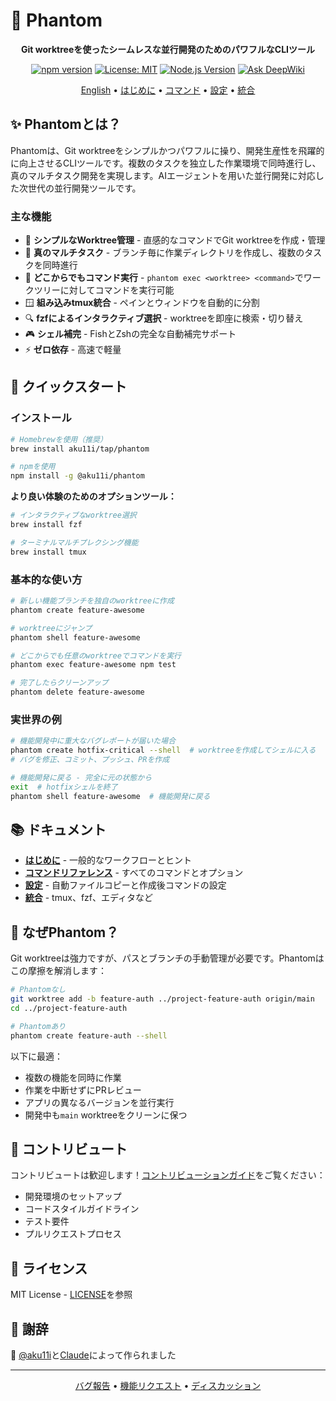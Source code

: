 # 👻 Phantom

<div align="center">

**Git worktreeを使ったシームレスな並行開発のためのパワフルなCLIツール**

[![npm version](https://img.shields.io/npm/v/@aku11i/phantom.svg)](https://www.npmjs.com/package/@aku11i/phantom)
[![License: MIT](https://img.shields.io/badge/License-MIT-yellow.svg)](https://opensource.org/licenses/MIT)
[![Node.js Version](https://img.shields.io/node/v/@aku11i/phantom.svg)](https://nodejs.org)
[![Ask DeepWiki](https://deepwiki.com/badge.svg)](https://deepwiki.com/aku11i/phantom)

[English](./README.md) • [はじめに](./docs/getting-started.md) • [コマンド](./docs/commands.md) • [設定](./docs/configuration.md) • [統合](./docs/integrations.md)

</div>

## ✨ Phantomとは？

Phantomは、Git worktreeをシンプルかつパワフルに操り、開発生産性を飛躍的に向上させるCLIツールです。複数のタスクを独立した作業環境で同時進行し、真のマルチタスク開発を実現します。AIエージェントを用いた並行開発に対応した次世代の並行開発ツールです。

### 主な機能

- 🚀 **シンプルなWorktree管理** - 直感的なコマンドでGit worktreeを作成・管理
- 🔄 **真のマルチタスク** - ブランチ毎に作業ディレクトリを作成し、複数のタスクを同時進行
- 🎯 **どこからでもコマンド実行** - `phantom exec <worktree> <command>`でワークツリーに対してコマンドを実行可能
- 🪟 **組み込みtmux統合** - ペインとウィンドウを自動的に分割
- 🔍 **fzfによるインタラクティブ選択** - worktreeを即座に検索・切り替え
- 🎮 **シェル補完** - FishとZshの完全な自動補完サポート
- ⚡ **ゼロ依存** - 高速で軽量

## 🚀 クイックスタート

### インストール

```bash
# Homebrewを使用（推奨）
brew install aku11i/tap/phantom

# npmを使用
npm install -g @aku11i/phantom
```

**より良い体験のためのオプションツール：**
```bash
# インタラクティブなworktree選択
brew install fzf

# ターミナルマルチプレクシング機能
brew install tmux
```

### 基本的な使い方

```bash
# 新しい機能ブランチを独自のworktreeに作成
phantom create feature-awesome

# worktreeにジャンプ
phantom shell feature-awesome

# どこからでも任意のworktreeでコマンドを実行
phantom exec feature-awesome npm test

# 完了したらクリーンアップ
phantom delete feature-awesome
```

### 実世界の例

```bash
# 機能開発中に重大なバグレポートが届いた場合
phantom create hotfix-critical --shell  # worktreeを作成してシェルに入る
# バグを修正、コミット、プッシュ、PRを作成

# 機能開発に戻る - 完全に元の状態から
exit  # hotfixシェルを終了
phantom shell feature-awesome  # 機能開発に戻る
```

## 📚 ドキュメント

- **[はじめに](./docs/getting-started.md)** - 一般的なワークフローとヒント
- **[コマンドリファレンス](./docs/commands.md)** - すべてのコマンドとオプション
- **[設定](./docs/configuration.md)** - 自動ファイルコピーと作成後コマンドの設定
- **[統合](./docs/integrations.md)** - tmux、fzf、エディタなど

## 🤔 なぜPhantom？

Git worktreeは強力ですが、パスとブランチの手動管理が必要です。Phantomはこの摩擦を解消します：

```bash
# Phantomなし
git worktree add -b feature-auth ../project-feature-auth origin/main
cd ../project-feature-auth

# Phantomあり
phantom create feature-auth --shell
```

以下に最適：
- 複数の機能を同時に作業
- 作業を中断せずにPRレビュー
- アプリの異なるバージョンを並行実行
- 開発中も`main` worktreeをクリーンに保つ

## 🤝 コントリビュート

コントリビュートは歓迎します！[コントリビューションガイド](./contributing/CONTRIBUTING.md)をご覧ください：
- 開発環境のセットアップ
- コードスタイルガイドライン
- テスト要件
- プルリクエストプロセス

## 📄 ライセンス

MIT License - [LICENSE](LICENSE)を参照

## 🙏 謝辞

👻 [@aku11i](https://github.com/aku11i)と[Claude](https://claude.ai)によって作られました

---

<div align="center">
<a href="https://github.com/aku11i/phantom/issues">バグ報告</a> • 
<a href="https://github.com/aku11i/phantom/issues">機能リクエスト</a> •
<a href="https://github.com/aku11i/phantom/discussions">ディスカッション</a>
</div>